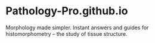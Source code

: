 # Pathology-Pro.github.io
Morphology made simpler.  Instant answers and guides for histomorphometry – the study of tissue structure.

